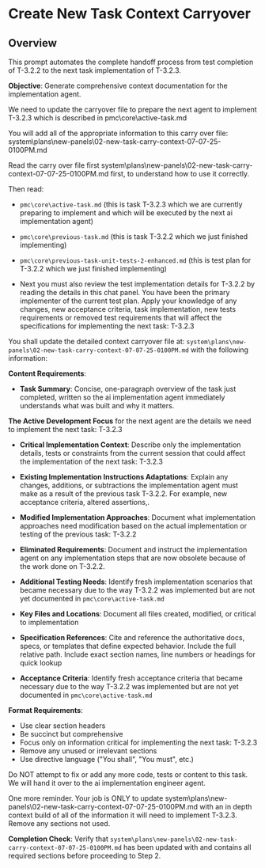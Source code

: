 # Create New Task Context Carryover

## Overview
This prompt automates the complete handoff process from test completion of T-3.2.2 to the next task implementation of T-3.2.3.

**Objective**: Generate comprehensive context documentation for the implementation agent.

We need to update the carryover file to prepare the next agent to implement T-3.2.3 which is described in pmc\core\active-task.md

You will add all of the appropriate information to this carry over file:
system\plans\new-panels\02-new-task-carry-context-07-07-25-0100PM.md

Read the carry over file first system\plans\new-panels\02-new-task-carry-context-07-07-25-0100PM.md first, to understand how to use it correctly.

Then read:
- `pmc\core\active-task.md` (this is task T-3.2.3 which we are currently preparing to implement and which will be executed by the next ai implementation agent)

- `pmc\core\previous-task.md` (this is task T-3.2.2 which we just finished implementing)

- `pmc\core\previous-task-unit-tests-2-enhanced.md` (this is test plan for T-3.2.2 which we just finished implementing)

- Next you must also review the test implementation details for T-3.2.2 by reading the details in this chat panel. You have been the primary implementer of the current test plan. Apply your knowledge of any changes, new acceptance criteria, task implementation, new tests requirements or removed test requirements that will affect the specifications for implementing the next task: T-3.2.3

You shall update the detailed context carryover file at: `system\plans\new-panels\02-new-task-carry-context-07-07-25-0100PM.md` with the following information:

**Content Requirements**:
- **Task Summary**: Concise, one-paragraph overview of the task just completed, written so the ai implementation agent immediately understands what was built and why it matters.

**The Active Development Focus** for the next agent are the details we need to implement the next task: T-3.2.3

- **Critical Implementation Context**: Describe only the implementation details, tests or constraints from the current session that could affect the implementation of the next task: T-3.2.3

- **Existing Implementation Instructions Adaptations**: Explain any changes, additions, or subtractions the implementation agent must make as a result of the previous task T-3.2.2. For example, new acceptance criteria, altered assertions,.

- **Modified Implementation Approaches**: Document what implementation approaches need modification based on the actual implementation or testing of the previous task: T-3.2.2

- **Eliminated Requirements**: Document and instruct the implementation agent on any implementation steps that are now obsolete because of the work done on T-3.2.2.

- **Additional Testing Needs**: Identify fresh implementation scenarios that became necessary due to the way T-3.2.2 was implemented but are not yet documented in `pmc\core\active-task.md`

- **Key Files and Locations**: Document all files created, modified, or critical to implementation
- **Specification References**: Cite and reference the authoritative docs, specs, or templates that define expected behavior. Include the full relative path. Include exact section names, line numbers or headings for quick lookup

- **Acceptance Criteria**: Identify fresh acceptance criteria that became necessary due to the way T-3.2.2 was implemented but are not yet documented in `pmc\core\active-task.md`

**Format Requirements**:
- Use clear section headers
- Be succinct but comprehensive
- Focus only on information critical for implementing the next task: T-3.2.3
- Remove any unused or irrelevant sections
- Use directive language ("You shall", "You must", etc.)

Do NOT attempt to fix or add any more code, tests or content to this task. We will hand it over to the ai implementation engineer agent.  

One more reminder. Your job is ONLY to update system\plans\new-panels\02-new-task-carry-context-07-07-25-0100PM.md with an in depth context build of all of the information it will need to implement T-3.2.3. Remove any sections not used.

**Completion Check**: Verify that `system\plans\new-panels\02-new-task-carry-context-07-07-25-0100PM.md` has been updated with and contains all required sections before proceeding to Step 2.